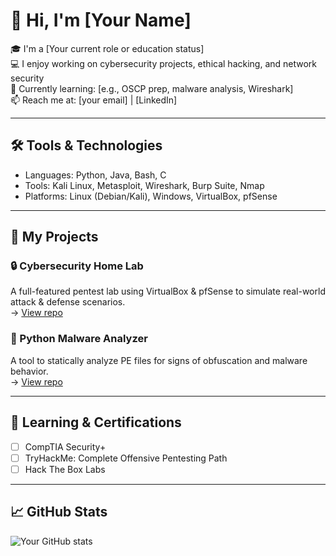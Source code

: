 # 👋 Hi, I'm [Your Name]

🎓 I'm a [Your current role or education status]  
💻 I enjoy working on cybersecurity projects, ethical hacking, and network security  
🔐 Currently learning: [e.g., OSCP prep, malware analysis, Wireshark]  
📫 Reach me at: [your email] | [LinkedIn]  

---

## 🛠️ Tools & Technologies

- Languages: Python, Java, Bash, C
- Tools: Kali Linux, Metasploit, Wireshark, Burp Suite, Nmap
- Platforms: Linux (Debian/Kali), Windows, VirtualBox, pfSense

---

## 📂 My Projects

### 🔒 Cybersecurity Home Lab
A full-featured pentest lab using VirtualBox & pfSense to simulate real-world attack & defense scenarios.  
→ [View repo](https://github.com/your-username/cyber-lab)

### 🐍 Python Malware Analyzer
A tool to statically analyze PE files for signs of obfuscation and malware behavior.  
→ [View repo](https://github.com/your-username/malware-analyzer)

---

## 🧠 Learning & Certifications

- [ ] CompTIA Security+
- [ ] TryHackMe: Complete Offensive Pentesting Path
- [ ] Hack The Box Labs

---

## 📈 GitHub Stats

![Your GitHub stats](https://github-readme-stats.vercel.app/api?username=your-username&show_icons=true&theme=dracula)

